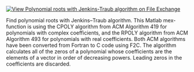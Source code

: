 [![View Polynomial roots with Jenkins-Traub algorithm on File Exchange](https://www.mathworks.com/matlabcentral/images/matlab-file-exchange.svg)](https://www.mathworks.com/matlabcentral/fileexchange/50462-polynomial-roots-with-jenkins-traub-algorithm)

Find polynomial roots with Jenkins–Traub algorithm. This Matlab mex-function is using the CPOLY algorithm from ACM Algorithm 419 for polynomials with complex coefficients, and the RPOLY algorithm from ACM Algorithm 493 for polynomials with real coefficients. Both ACM algorithms have been converted from Fortran to C code using F2C. The algorithm calculates all of the zeros of a polynomial whose coefficients are the elements of a vector in order of decreasing powers. Leading zeros in the coefficients are discarded.
